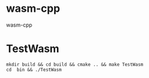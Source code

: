 # wasm-cpp
wasm-cpp

# TestWasm

```
mkdir build && cd build && cmake .. && make TestWasm
cd  bin && ./TestWasm
```